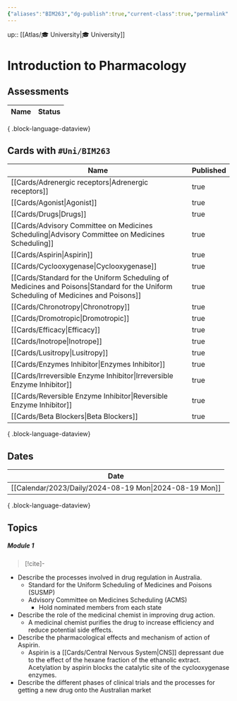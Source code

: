 ```yaml
---
{"aliases":"BIM263","dg-publish":true,"current-class":true,"permalink":"/spaces/university/classes/introduction-to-pharmacology/","dgPassFrontmatter":true}
---
```



up:: [[Atlas/🎓 University\|🎓 University]]

# Introduction to Pharmacology

## Assessments

| Name | Status |
| ---- | ------ |

{ .block-language-dataview}

## Cards with `#Uni/BIM263`

| Name                                                                                                                                    | Published |
| --------------------------------------------------------------------------------------------------------------------------------------- | --------- |
| [[Cards/Adrenergic receptors\|Adrenergic receptors]]                                                                                 | true      |
| [[Cards/Agonist\|Agonist]]                                                                                                           | true      |
| [[Cards/Drugs\|Drugs]]                                                                                                               | true      |
| [[Cards/Advisory Committee on Medicines Scheduling\|Advisory Committee on Medicines Scheduling]]                                     | true      |
| [[Cards/Aspirin\|Aspirin]]                                                                                                           | true      |
| [[Cards/Cyclooxygenase\|Cyclooxygenase]]                                                                                             | true      |
| [[Cards/Standard for the Uniform Scheduling of Medicines and Poisons\|Standard for the Uniform Scheduling of Medicines and Poisons]] | true      |
| [[Cards/Chronotropy\|Chronotropy]]                                                                                                   | true      |
| [[Cards/Dromotropic\|Dromotropic]]                                                                                                   | true      |
| [[Cards/Efficacy\|Efficacy]]                                                                                                         | true      |
| [[Cards/Inotrope\|Inotrope]]                                                                                                         | true      |
| [[Cards/Lusitropy\|Lusitropy]]                                                                                                       | true      |
| [[Cards/Enzymes Inhibitor\|Enzymes Inhibitor]]                                                                                       | true      |
| [[Cards/Irreversible Enzyme Inhibitor\|Irreversible Enzyme Inhibitor]]                                                               | true      |
| [[Cards/Reversible Enzyme Inhibitor\|Reversible Enzyme Inhibitor]]                                                                   | true      |
| [[Cards/Beta Blockers\|Beta Blockers]]                                                                                               | true      |

{ .block-language-dataview}

## Dates

| Date                                                      |
| --------------------------------------------------------- |
| [[Calendar/2023/Daily/2024-08-19 Mon\|2024-08-19 Mon]] |

{ .block-language-dataview}

## Topics

##### Module 1

> [!cite]-

- Describe the processes involved in drug regulation in Australia.
	- Standard for the Uniform Scheduling of Medicines and Poisons (SUSMP)
	- Advisory Committee on Medicines Scheduling (ACMS)
		- Hold nominated members from each state
- Describe the role of the medicinal chemist in improving drug action.
	- A medicinal chemist purifies the drug to increase efficiency and reduce potential side effects.
- Describe the pharmacological effects and mechanism of action of Aspirin.
	- Aspirin is a [[Cards/Central Nervous System\|CNS]] depressant due to the effect of the hexane fraction of the ethanolic extract. Acetylation by aspirin blocks the catalytic site of the cyclooxygenase enzymes.
- Describe the different phases of clinical trials and the processes for getting a new drug onto the Australian market